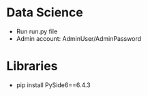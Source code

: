 # Data Science
+ Run run.py file
+ Admin account: AdminUser/AdminPassword
# Libraries
+ pip install PySide6==6.4.3
